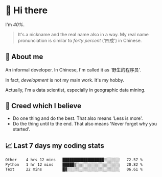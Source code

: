 # 👋 Hi there

I'm *40%*.

> It's a nickname and the real name also in a way.
> My real name pronunciation is similar to *forty percent* ('四成') in Chinese.

## :speech_balloon: About me

An informal developer. In Chinese, I'm called it as '野生的程序员'.

In fact, _development_ is not my main work. It's my hobby.

Actually, I'm a data scientist, especially in geographic data mining.

## :see_no_evil: Creed which I believe

- Do one thing and do the best. That also means 'Less is more'.
- Do the thing until to the end. That also means 'Never forget why you started'.

## :chart_with_upwards_trend: Last 7 days my coding stats

<!--START_SECTION:waka-->

```txt
Other    4 hrs 12 mins   ██████████████████░░░░░░░   72.57 %
Python   1 hr 12 mins    █████▒░░░░░░░░░░░░░░░░░░░   20.82 %
Text     22 mins         █▓░░░░░░░░░░░░░░░░░░░░░░░   06.61 %
```

<!--END_SECTION:waka-->
